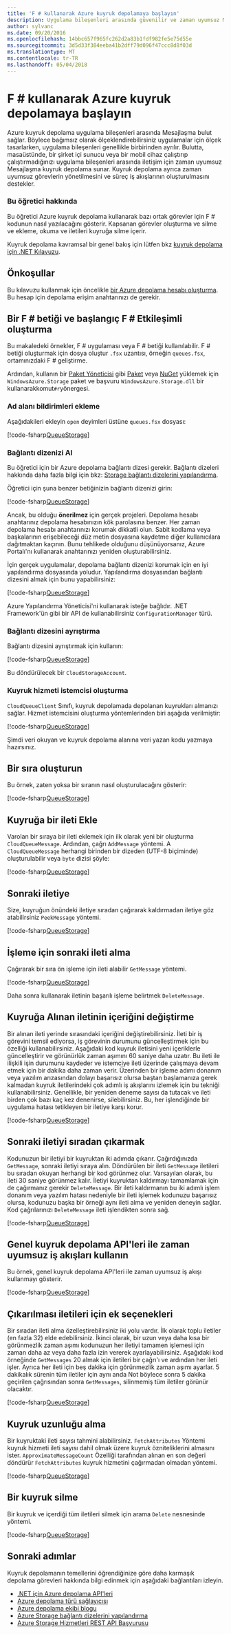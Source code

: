 ```yaml
---
title: 'F # kullanarak Azure kuyruk depolamaya başlayın'
description: Uygulama bileşenleri arasında güvenilir ve zaman uyumsuz Mesajlaşma Azure kuyrukları sağlar. İleti etkinleştirir bağımsız olarak ölçeklendirebilirsiniz uygulama bileşenlerinizin bulut.
author: sylvanc
ms.date: 09/20/2016
ms.openlocfilehash: 14bbc657f965fc262d2a83b1fdf982fe5e75d55e
ms.sourcegitcommit: 3d5d33f384eeba41b2dff79d096f47ccc8d8f03d
ms.translationtype: MT
ms.contentlocale: tr-TR
ms.lasthandoff: 05/04/2018
---
```

# <a name="get-started-with-azure-queue-storage-using-f"></a>F # kullanarak Azure kuyruk depolamaya başlayın #

Azure kuyruk depolama uygulama bileşenleri arasında Mesajlaşma bulut sağlar. Böylece bağımsız olarak ölçeklendirebilirsiniz uygulamalar için ölçek tasarlarken, uygulama bileşenleri genellikle birbirinden ayrılır. Bulutta, masaüstünde, bir şirket içi sunucu veya bir mobil cihaz çalıştırıp çalıştırmadığınızı uygulama bileşenleri arasında iletişim için zaman uyumsuz Mesajlaşma kuyruk depolama sunar. Kuyruk depolama ayrıca zaman uyumsuz görevlerin yönetilmesini ve süreç iş akışlarının oluşturulmasını destekler.

### <a name="about-this-tutorial"></a>Bu öğretici hakkında

Bu öğretici Azure kuyruk depolama kullanarak bazı ortak görevler için F # kodunun nasıl yazılacağını gösterir. Kapsanan görevler oluşturma ve silme ve ekleme, okuma ve iletileri kuyruğa silme içerir.

Kuyruk depolama kavramsal bir genel bakış için lütfen bkz [kuyruk depolama için .NET Kılavuzu](/azure/storage/storage-dotnet-how-to-use-queues).

## <a name="prerequisites"></a>Önkoşullar

Bu kılavuzu kullanmak için öncelikle [bir Azure depolama hesabı oluşturma](/azure/storage/storage-create-storage-account).
Bu hesap için depolama erişim anahtarınızı de gerekir.

## <a name="create-an-f-script-and-start-f-interactive"></a>Bir F # betiği ve başlangıç F # Etkileşimli oluşturma

Bu makaledeki örnekler, F # uygulaması veya F # betiği kullanılabilir. F # betiği oluşturmak için dosya oluştur `.fsx` uzantısı, örneğin `queues.fsx`, ortamınızdaki F # geliştirme.

Ardından, kullanın bir [Paket Yöneticisi](package-management.md) gibi [Paket](https://fsprojects.github.io/Paket/) veya [NuGet](https://www.nuget.org/) yüklemek için `WindowsAzure.Storage` paket ve başvuru `WindowsAzure.Storage.dll` bir kullanarakkomut`#r`yönergesi.

### <a name="add-namespace-declarations"></a>Ad alanı bildirimleri ekleme

Aşağıdakileri ekleyin `open` deyimleri üstüne `queues.fsx` dosyası:

[!code-fsharp[QueueStorage](../../../samples/snippets/fsharp/azure/queue-storage.fsx#L1-L3)]

### <a name="get-your-connection-string"></a>Bağlantı dizenizi Al

Bu öğretici için bir Azure depolama bağlantı dizesi gerekir. Bağlantı dizeleri hakkında daha fazla bilgi için bkz: [Storage bağlantı dizelerini yapılandırma](/azure/storage/storage-configure-connection-string).

Öğretici için şuna benzer betiğinizin bağlantı dizenizi girin:

[!code-fsharp[QueueStorage](../../../samples/snippets/fsharp/azure/queue-storage.fsx#L9-L9)]

Ancak, bu olduğu **önerilmez** için gerçek projeleri. Depolama hesabı anahtarınız depolama hesabınızın kök parolasına benzer. Her zaman depolama hesabı anahtarınızı korumak dikkatli olun. Sabit kodlama veya başkalarının erişebileceği düz metin dosyasına kaydetme diğer kullanıcılara dağıtmaktan kaçının. Bunu tehlikede olduğunu düşünüyorsanız, Azure Portalı'nı kullanarak anahtarınızı yeniden oluşturabilirsiniz.

İçin gerçek uygulamalar, depolama bağlantı dizenizi korumak için en iyi yapılandırma dosyasında yoludur. Yapılandırma dosyasından bağlantı dizesini almak için bunu yapabilirsiniz:

[!code-fsharp[QueueStorage](../../../samples/snippets/fsharp/azure/queue-storage.fsx#L11-L13)]

Azure Yapılandırma Yöneticisi'ni kullanarak isteğe bağlıdır. .NET Framework'ün gibi bir API de kullanabilirsiniz `ConfigurationManager` türü.

### <a name="parse-the-connection-string"></a>Bağlantı dizesini ayrıştırma

Bağlantı dizesini ayrıştırmak için kullanın:

[!code-fsharp[QueueStorage](../../../samples/snippets/fsharp/azure/queue-storage.fsx#L19-L20)]

Bu döndürülecek bir `CloudStorageAccount`.

### <a name="create-the-queue-service-client"></a>Kuyruk hizmeti istemcisi oluşturma

`CloudQueueClient` Sınıfı, kuyruk depolamada depolanan kuyrukları almanızı sağlar. Hizmet istemcisini oluşturma yöntemlerinden biri aşağıda verilmiştir:

[!code-fsharp[QueueStorage](../../../samples/snippets/fsharp/azure/queue-storage.fsx#L26-L26)]

Şimdi veri okuyan ve kuyruk depolama alanına veri yazan kodu yazmaya hazırsınız.

## <a name="create-a-queue"></a>Bir sıra oluşturun

Bu örnek, zaten yoksa bir sıranın nasıl oluşturulacağını gösterir:

[!code-fsharp[QueueStorage](../../../samples/snippets/fsharp/azure/queue-storage.fsx#L32-L36)]

## <a name="insert-a-message-into-a-queue"></a>Kuyruğa bir ileti Ekle

Varolan bir sıraya bir ileti eklemek için ilk olarak yeni bir oluşturma `CloudQueueMessage`. Ardından, çağrı `AddMessage` yöntemi. A `CloudQueueMessage` herhangi birinden bir dizeden (UTF-8 biçiminde) oluşturulabilir veya `byte` dizisi şöyle:

[!code-fsharp[QueueStorage](../../../samples/snippets/fsharp/azure/queue-storage.fsx#L42-L44)]

## <a name="peek-at-the-next-message"></a>Sonraki iletiye

Size, kuyruğun önündeki iletiye sıradan çağırarak kaldırmadan iletiye göz atabilirsiniz `PeekMessage` yöntemi.

[!code-fsharp[QueueStorage](../../../samples/snippets/fsharp/azure/queue-storage.fsx#L50-L52)]

## <a name="get-the-next-message-for-processing"></a>İşleme için sonraki ileti alma

Çağırarak bir sıra ön işleme için ileti alabilir `GetMessage` yöntemi.

[!code-fsharp[QueueStorage](../../../samples/snippets/fsharp/azure/queue-storage.fsx#L58-L59)]

Daha sonra kullanarak iletinin başarılı işleme belirtmek `DeleteMessage`.

## <a name="change-the-contents-of-a-queued-message"></a>Kuyruğa Alınan iletinin içeriğini değiştirme

Bir alınan ileti yerinde sırasındaki içeriğini değiştirebilirsiniz. İleti bir iş görevini temsil ediyorsa, iş görevinin durumunu güncelleştirmek için bu özelliği kullanabilirsiniz. Aşağıdaki kod kuyruk iletisini yeni içeriklerle güncelleştirir ve görünürlük zaman aşımını 60 saniye daha uzatır. Bu ileti ile ilişkili işin durumunu kaydeder ve istemciye ileti üzerinde çalışmaya devam etmek için bir dakika daha zaman verir. Üzerinden bir işleme adımı donanım veya yazılım arızasından dolayı başarısız olursa baştan başlamanıza gerek kalmadan kuyruk iletilerindeki çok adımlı iş akışlarını izlemek için bu tekniği kullanabilirsiniz. Genellikle, bir yeniden deneme sayısı da tutacak ve ileti birden çok bazı kaç kez denenirse, silebilirsiniz. Bu, her işlendiğinde bir uygulama hatası tetikleyen bir iletiye karşı korur.

[!code-fsharp[QueueStorage](../../../samples/snippets/fsharp/azure/queue-storage.fsx#L65-L69)]

## <a name="de-queue-the-next-message"></a>Sonraki iletiyi sıradan çıkarmak

Kodunuzun bir iletiyi bir kuyruktan iki adımda çıkarır. Çağırdığınızda `GetMessage`, sonraki iletiyi sıraya alın. Döndürülen bir ileti `GetMessage` iletileri bu sıradan okuyan herhangi bir kod görünmez olur. Varsayılan olarak, bu ileti 30 saniye görünmez kalır. İletiyi kuyruktan kaldırmayı tamamlamak için de çağırmanız gerekir `DeleteMessage`. Bir ileti kaldırmanın bu iki adımlı işlem donanım veya yazılım hatası nedeniyle bir ileti işlemek kodunuzu başarısız olursa, kodunuzu başka bir örneği aynı ileti alma ve yeniden deneyin sağlar. Kod çağrılarınızı `DeleteMessage` ileti işlendikten sonra sağ.

[!code-fsharp[QueueStorage](../../../samples/snippets/fsharp/azure/queue-storage.fsx#L75-L76)]

## <a name="use-async-workflows-with-common-queue-storage-apis"></a>Genel kuyruk depolama API'leri ile zaman uyumsuz iş akışları kullanın

Bu örnek, genel kuyruk depolama API'leri ile zaman uyumsuz iş akışı kullanmayı gösterir.

[!code-fsharp[QueueStorage](../../../samples/snippets/fsharp/azure/queue-storage.fsx#L82-L91)]

## <a name="additional-options-for-de-queuing-messages"></a>Çıkarılması iletileri için ek seçenekleri

Bir sıradan ileti alma özelleştirebilirsiniz iki yolu vardır.
İlk olarak toplu iletiler (en fazla 32) elde edebilirsiniz. İkinci olarak, bir uzun veya daha kısa bir görünmezlik zaman aşımı kodunuzun her iletiyi tamamen işlemesi için zaman daha az veya daha fazla izin vererek ayarlayabilirsiniz. Aşağıdaki kod örneğinde `GetMessages` 20 almak için iletileri bir çağrı'ı ve ardından her ileti işler. Ayrıca her ileti için beş dakika için görünmezlik zaman aşımı ayarlar. 5 dakikalık sürenin tüm iletiler için aynı anda Not böylece sonra 5 dakika geçirilen çağrısından sonra `GetMessages`, silinmemiş tüm iletiler görünür olacaktır.

[!code-fsharp[QueueStorage](../../../samples/snippets/fsharp/azure/queue-storage.fsx#L97-L99)]

## <a name="get-the-queue-length"></a>Kuyruk uzunluğu alma

Bir kuyruktaki ileti sayısı tahmini alabilirsiniz. `FetchAttributes` Yöntemi kuyruk hizmeti ileti sayısı dahil olmak üzere kuyruk özniteliklerini almasını ister. `ApproximateMessageCount` Özelliği tarafından alınan en son değeri döndürür `FetchAttributes` kuyruk hizmetini çağırmadan olmadan yöntemi.

[!code-fsharp[QueueStorage](../../../samples/snippets/fsharp/azure/queue-storage.fsx#L105-L106)]

## <a name="delete-a-queue"></a>Bir kuyruk silme

Bir kuyruk ve içerdiği tüm iletileri silmek için arama `Delete` nesnesinde yöntemi.

[!code-fsharp[QueueStorage](../../../samples/snippets/fsharp/azure/queue-storage.fsx#L112-L113)]

## <a name="next-steps"></a>Sonraki adımlar

Kuyruk depolamanın temellerini öğrendiğinize göre daha karmaşık depolama görevleri hakkında bilgi edinmek için aşağıdaki bağlantıları izleyin.

- [.NET için Azure depolama API'leri](/dotnet/api/overview/azure/storage)
- [Azure depolama türü sağlayıcısı](https://github.com/fsprojects/AzureStorageTypeProvider)
- [Azure depolama ekibi blogu](https://blogs.msdn.microsoft.com/windowsazurestorage/)
- [Azure Storage bağlantı dizelerini yapılandırma](/azure/storage/common/storage-configure-connection-string)
- [Azure Storage Hizmetleri REST API Başvurusu](/rest/api/storageservices/Azure-Storage-Services-REST-API-Reference)
